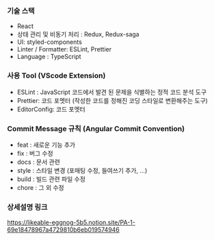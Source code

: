 
### 기술 스택
- React
- 상태 관리 및 비동기 처리 : Redux, Redux-saga
- UI: styled-components
- Linter / Formatter: ESLint, Prettier
- Language : TypeScript

### 사용 Tool (VScode Extension)
- ESLint : JavaScript 코드에서 발견 된 문제을 식별하는 정적 코드 분석 도구
- Prettier: 코드 포멧터 (작성한 코드를 정해진 코딩 스타일로 변환해주는 도구)
- EditorConfig: 코드 포멧터

### Commit Message 규칙 (Angular Commit Convention)
- feat : 새로운 기능 추가
- fix : 버그 수정
- docs : 문서 관련
- style : 스타일 변경 (포매팅 수정, 들여쓰기 추가, …)
- build : 빌드 관련 파일 수정
- chore : 그 외 수정

### 상세설명 링크
https://likeable-eggnog-5b5.notion.site/PA-1-69e18478967a4729810b6eb019574946
